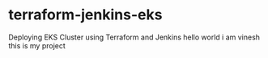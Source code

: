 # terraform-jenkins-eks
Deploying EKS Cluster using Terraform and Jenkins
hello world i am vinesh this is my project
